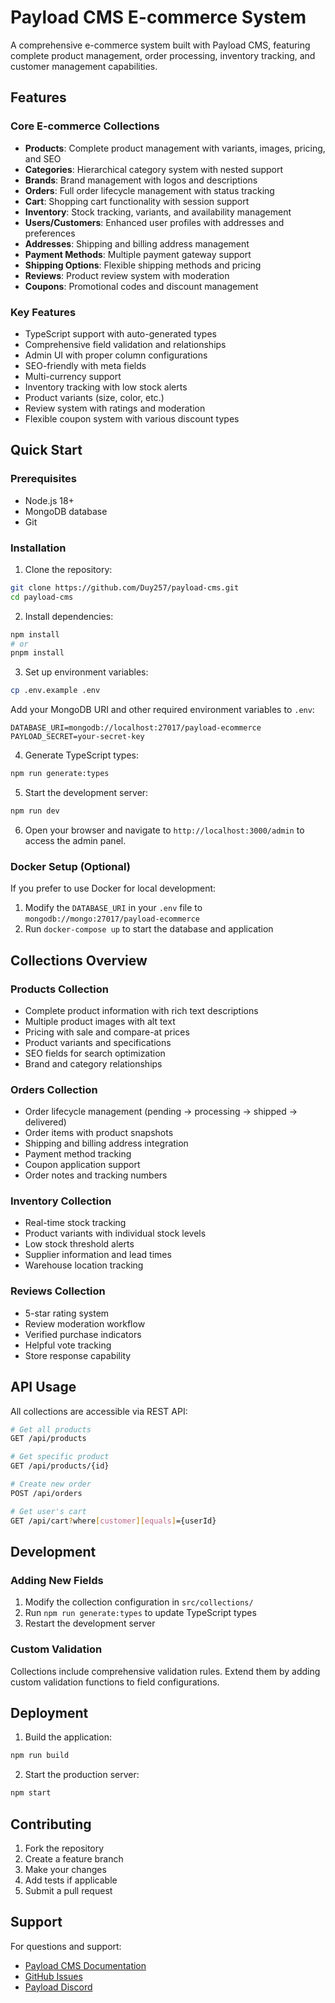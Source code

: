 # Payload CMS E-commerce System

A comprehensive e-commerce system built with Payload CMS, featuring complete product management, order processing, inventory tracking, and customer management capabilities.

## Features

### Core E-commerce Collections

- **Products**: Complete product management with variants, images, pricing, and SEO
- **Categories**: Hierarchical category system with nested support
- **Brands**: Brand management with logos and descriptions
- **Orders**: Full order lifecycle management with status tracking
- **Cart**: Shopping cart functionality with session support
- **Inventory**: Stock tracking, variants, and availability management
- **Users/Customers**: Enhanced user profiles with addresses and preferences
- **Addresses**: Shipping and billing address management
- **Payment Methods**: Multiple payment gateway support
- **Shipping Options**: Flexible shipping methods and pricing
- **Reviews**: Product review system with moderation
- **Coupons**: Promotional codes and discount management

### Key Features

- TypeScript support with auto-generated types
- Comprehensive field validation and relationships
- Admin UI with proper column configurations
- SEO-friendly with meta fields
- Multi-currency support
- Inventory tracking with low stock alerts
- Product variants (size, color, etc.)
- Review system with ratings and moderation
- Flexible coupon system with various discount types

## Quick Start

### Prerequisites

- Node.js 18+
- MongoDB database
- Git

### Installation

1. Clone the repository:

```bash
git clone https://github.com/Duy257/payload-cms.git
cd payload-cms
```

2. Install dependencies:

```bash
npm install
# or
pnpm install
```

3. Set up environment variables:

```bash
cp .env.example .env
```

Add your MongoDB URI and other required environment variables to `.env`:

```
DATABASE_URI=mongodb://localhost:27017/payload-ecommerce
PAYLOAD_SECRET=your-secret-key
```

4. Generate TypeScript types:

```bash
npm run generate:types
```

5. Start the development server:

```bash
npm run dev
```

6. Open your browser and navigate to `http://localhost:3000/admin` to access the admin panel.

### Docker Setup (Optional)

If you prefer to use Docker for local development:

1. Modify the `DATABASE_URI` in your `.env` file to `mongodb://mongo:27017/payload-ecommerce`
2. Run `docker-compose up` to start the database and application

## Collections Overview

### Products Collection

- Complete product information with rich text descriptions
- Multiple product images with alt text
- Pricing with sale and compare-at prices
- Product variants and specifications
- SEO fields for search optimization
- Brand and category relationships

### Orders Collection

- Order lifecycle management (pending → processing → shipped → delivered)
- Order items with product snapshots
- Shipping and billing address integration
- Payment method tracking
- Coupon application support
- Order notes and tracking numbers

### Inventory Collection

- Real-time stock tracking
- Product variants with individual stock levels
- Low stock threshold alerts
- Supplier information and lead times
- Warehouse location tracking

### Reviews Collection

- 5-star rating system
- Review moderation workflow
- Verified purchase indicators
- Helpful vote tracking
- Store response capability

## API Usage

All collections are accessible via REST API:

```bash
# Get all products
GET /api/products

# Get specific product
GET /api/products/{id}

# Create new order
POST /api/orders

# Get user's cart
GET /api/cart?where[customer][equals]={userId}
```

## Development

### Adding New Fields

1. Modify the collection configuration in `src/collections/`
2. Run `npm run generate:types` to update TypeScript types
3. Restart the development server

### Custom Validation

Collections include comprehensive validation rules. Extend them by adding custom validation functions to field configurations.

## Deployment

1. Build the application:

```bash
npm run build
```

2. Start the production server:

```bash
npm start
```

## Contributing

1. Fork the repository
2. Create a feature branch
3. Make your changes
4. Add tests if applicable
5. Submit a pull request

## Support

For questions and support:

- [Payload CMS Documentation](https://payloadcms.com/docs)
- [GitHub Issues](https://github.com/Duy257/payload-cms/issues)
- [Payload Discord](https://discord.com/invite/payload)
